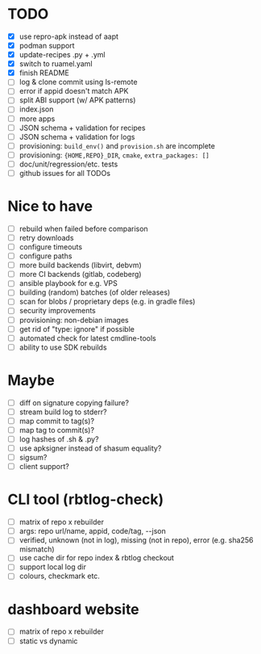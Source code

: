 # TODO

- [x] use repro-apk instead of aapt
- [x] podman support
- [x] update-recipes .py + .yml
- [x] switch to ruamel.yaml
- [x] finish README
- [ ] log & clone commit using ls-remote
- [ ] error if appid doesn't match APK
- [ ] split ABI support (w/ APK patterns)
- [ ] index.json
- [ ] more apps
- [ ] JSON schema + validation for recipes
- [ ] JSON schema + validation for logs
- [ ] provisioning: `build_env()` and `provision.sh` are incomplete
- [ ] provisioning: `{HOME,REPO}_DIR`, `cmake`, `extra_packages: []`
- [ ] doc/unit/regression/etc. tests
- [ ] github issues for all TODOs

# Nice to have

- [ ] rebuild when failed before comparison
- [ ] retry downloads
- [ ] configure timeouts
- [ ] configure paths
- [ ] more build backends (libvirt, debvm)
- [ ] more CI backends (gitlab, codeberg)
- [ ] ansible playbook for e.g. VPS
- [ ] building (random) batches (of older releases)
- [ ] scan for blobs / proprietary deps (e.g. in gradle files)
- [ ] security improvements
- [ ] provisioning: non-debian images
- [ ] get rid of "type: ignore" if possible
- [ ] automated check for latest cmdline-tools
- [ ] ability to use SDK rebuilds

# Maybe

- [ ] diff on signature copying failure?
- [ ] stream build log to stderr?
- [ ] map commit to tag(s)?
- [ ] map tag to commit(s)?
- [ ] log hashes of .sh & .py?
- [ ] use apksigner instead of shasum equality?
- [ ] sigsum?
- [ ] client support?

# CLI tool (rbtlog-check)

- [ ] matrix of repo x rebuilder
- [ ] args: repo url/name, appid, code/tag, --json
- [ ] verified, unknown (not in log), missing (not in repo), error (e.g. sha256 mismatch)
- [ ] use cache dir for repo index & rbtlog checkout
- [ ] support local log dir
- [ ] colours, checkmark etc.

# dashboard website

- [ ] matrix of repo x rebuilder
- [ ] static vs dynamic
